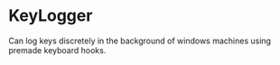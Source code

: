 # KeyLogger
Can log keys discretely in the background of windows machines using premade keyboard hooks.

